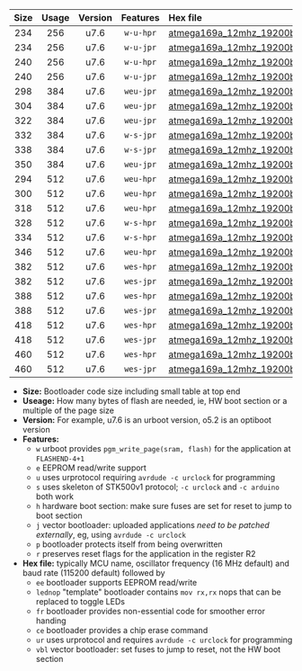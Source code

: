 |Size|Usage|Version|Features|Hex file|
|:-:|:-:|:-:|:-:|:--|
|234|256|u7.6|`w-u-hpr`|[atmega169a_12mhz_19200bps_ur.hex](https://raw.githubusercontent.com/stefanrueger/urboot/main//atmega169a_12mhz_19200bps_ur.hex)|
|234|256|u7.6|`w-u-jpr`|[atmega169a_12mhz_19200bps_ur_vbl.hex](https://raw.githubusercontent.com/stefanrueger/urboot/main//atmega169a_12mhz_19200bps_ur_vbl.hex)|
|240|256|u7.6|`w-u-hpr`|[atmega169a_12mhz_19200bps_lednop_ur.hex](https://raw.githubusercontent.com/stefanrueger/urboot/main//atmega169a_12mhz_19200bps_lednop_ur.hex)|
|240|256|u7.6|`w-u-jpr`|[atmega169a_12mhz_19200bps_lednop_ur_vbl.hex](https://raw.githubusercontent.com/stefanrueger/urboot/main//atmega169a_12mhz_19200bps_lednop_ur_vbl.hex)|
|298|384|u7.6|`weu-jpr`|[atmega169a_12mhz_19200bps_ee_ur_vbl.hex](https://raw.githubusercontent.com/stefanrueger/urboot/main//atmega169a_12mhz_19200bps_ee_ur_vbl.hex)|
|304|384|u7.6|`weu-jpr`|[atmega169a_12mhz_19200bps_ee_lednop_ur_vbl.hex](https://raw.githubusercontent.com/stefanrueger/urboot/main//atmega169a_12mhz_19200bps_ee_lednop_ur_vbl.hex)|
|322|384|u7.6|`weu-jpr`|[atmega169a_12mhz_19200bps_ee_lednop_fr_ur_vbl.hex](https://raw.githubusercontent.com/stefanrueger/urboot/main//atmega169a_12mhz_19200bps_ee_lednop_fr_ur_vbl.hex)|
|332|384|u7.6|`w-s-jpr`|[atmega169a_12mhz_19200bps_vbl.hex](https://raw.githubusercontent.com/stefanrueger/urboot/main//atmega169a_12mhz_19200bps_vbl.hex)|
|338|384|u7.6|`w-s-jpr`|[atmega169a_12mhz_19200bps_lednop_vbl.hex](https://raw.githubusercontent.com/stefanrueger/urboot/main//atmega169a_12mhz_19200bps_lednop_vbl.hex)|
|350|384|u7.6|`weu-jpr`|[atmega169a_12mhz_19200bps_ee_lednop_fr_ce_ur_vbl.hex](https://raw.githubusercontent.com/stefanrueger/urboot/main//atmega169a_12mhz_19200bps_ee_lednop_fr_ce_ur_vbl.hex)|
|294|512|u7.6|`weu-hpr`|[atmega169a_12mhz_19200bps_ee_ur.hex](https://raw.githubusercontent.com/stefanrueger/urboot/main//atmega169a_12mhz_19200bps_ee_ur.hex)|
|300|512|u7.6|`weu-hpr`|[atmega169a_12mhz_19200bps_ee_lednop_ur.hex](https://raw.githubusercontent.com/stefanrueger/urboot/main//atmega169a_12mhz_19200bps_ee_lednop_ur.hex)|
|318|512|u7.6|`weu-hpr`|[atmega169a_12mhz_19200bps_ee_lednop_fr_ur.hex](https://raw.githubusercontent.com/stefanrueger/urboot/main//atmega169a_12mhz_19200bps_ee_lednop_fr_ur.hex)|
|328|512|u7.6|`w-s-hpr`|[atmega169a_12mhz_19200bps.hex](https://raw.githubusercontent.com/stefanrueger/urboot/main//atmega169a_12mhz_19200bps.hex)|
|334|512|u7.6|`w-s-hpr`|[atmega169a_12mhz_19200bps_lednop.hex](https://raw.githubusercontent.com/stefanrueger/urboot/main//atmega169a_12mhz_19200bps_lednop.hex)|
|346|512|u7.6|`weu-hpr`|[atmega169a_12mhz_19200bps_ee_lednop_fr_ce_ur.hex](https://raw.githubusercontent.com/stefanrueger/urboot/main//atmega169a_12mhz_19200bps_ee_lednop_fr_ce_ur.hex)|
|382|512|u7.6|`wes-hpr`|[atmega169a_12mhz_19200bps_ee.hex](https://raw.githubusercontent.com/stefanrueger/urboot/main//atmega169a_12mhz_19200bps_ee.hex)|
|382|512|u7.6|`wes-jpr`|[atmega169a_12mhz_19200bps_ee_vbl.hex](https://raw.githubusercontent.com/stefanrueger/urboot/main//atmega169a_12mhz_19200bps_ee_vbl.hex)|
|388|512|u7.6|`wes-hpr`|[atmega169a_12mhz_19200bps_ee_lednop.hex](https://raw.githubusercontent.com/stefanrueger/urboot/main//atmega169a_12mhz_19200bps_ee_lednop.hex)|
|388|512|u7.6|`wes-jpr`|[atmega169a_12mhz_19200bps_ee_lednop_vbl.hex](https://raw.githubusercontent.com/stefanrueger/urboot/main//atmega169a_12mhz_19200bps_ee_lednop_vbl.hex)|
|418|512|u7.6|`wes-hpr`|[atmega169a_12mhz_19200bps_ee_lednop_fr.hex](https://raw.githubusercontent.com/stefanrueger/urboot/main//atmega169a_12mhz_19200bps_ee_lednop_fr.hex)|
|418|512|u7.6|`wes-jpr`|[atmega169a_12mhz_19200bps_ee_lednop_fr_vbl.hex](https://raw.githubusercontent.com/stefanrueger/urboot/main//atmega169a_12mhz_19200bps_ee_lednop_fr_vbl.hex)|
|460|512|u7.6|`wes-hpr`|[atmega169a_12mhz_19200bps_ee_lednop_fr_ce.hex](https://raw.githubusercontent.com/stefanrueger/urboot/main//atmega169a_12mhz_19200bps_ee_lednop_fr_ce.hex)|
|460|512|u7.6|`wes-jpr`|[atmega169a_12mhz_19200bps_ee_lednop_fr_ce_vbl.hex](https://raw.githubusercontent.com/stefanrueger/urboot/main//atmega169a_12mhz_19200bps_ee_lednop_fr_ce_vbl.hex)|

- **Size:** Bootloader code size including small table at top end
- **Useage:** How many bytes of flash are needed, ie, HW boot section or a multiple of the page size
- **Version:** For example, u7.6 is an urboot version, o5.2 is an optiboot version
- **Features:**
  + `w` urboot provides `pgm_write_page(sram, flash)` for the application at `FLASHEND-4+1`
  + `e` EEPROM read/write support
  + `u` uses urprotocol requiring `avrdude -c urclock` for programming
  + `s` uses skeleton of STK500v1 protocol; `-c urclock` and `-c arduino` both work
  + `h` hardware boot section: make sure fuses are set for reset to jump to boot section
  + `j` vector bootloader: uploaded applications *need to be patched externally*, eg, using `avrdude -c urclock`
  + `p` bootloader protects itself from being overwritten
  + `r` preserves reset flags for the application in the register R2
- **Hex file:** typically MCU name, oscillator frequency (16 MHz default) and baud rate (115200 default) followed by
  + `ee` bootloader supports EEPROM read/write
  + `lednop` "template" bootloader contains `mov rx,rx` nops that can be replaced to toggle LEDs
  + `fr` bootloader provides non-essential code for smoother error handing
  + `ce` bootloader provides a chip erase command
  + `ur` uses urprotocol and requires `avrdude -c urclock` for programming
  + `vbl` vector bootloader: set fuses to jump to reset, not the HW boot section

